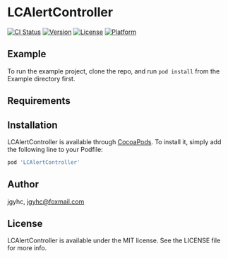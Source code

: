 # LCAlertController

[![CI Status](https://img.shields.io/travis/jgyhc/LCAlertController.svg?style=flat)](https://travis-ci.org/jgyhc/LCAlertController)
[![Version](https://img.shields.io/cocoapods/v/LCAlertController.svg?style=flat)](https://cocoapods.org/pods/LCAlertController)
[![License](https://img.shields.io/cocoapods/l/LCAlertController.svg?style=flat)](https://cocoapods.org/pods/LCAlertController)
[![Platform](https://img.shields.io/cocoapods/p/LCAlertController.svg?style=flat)](https://cocoapods.org/pods/LCAlertController)

## Example

To run the example project, clone the repo, and run `pod install` from the Example directory first.

## Requirements

## Installation

LCAlertController is available through [CocoaPods](https://cocoapods.org). To install
it, simply add the following line to your Podfile:

```ruby
pod 'LCAlertController'
```

## Author

jgyhc, jgyhc@foxmail.com

## License

LCAlertController is available under the MIT license. See the LICENSE file for more info.
